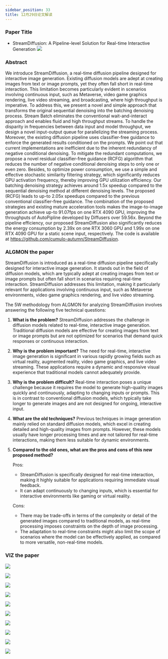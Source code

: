```yaml
---
sidebar_position: 33
title: 12月29日论文解读
---
```


### Paper Title
* StreamDiffusion: A Pipeline-level Solution for Real-time Interactive Generation
![](./20231229/fig.1.png)

### Abstract
We introduce StreamDiffusion, a real-time diffusion pipeline designed for interactive image generation. Existing diffusion models are adept at creating images from text or image prompts, yet they often fall short in real-time interaction. This limitation becomes particularly evident in scenarios involving continuous input, such as Metaverse, video game graphics rendering, live video streaming, and broadcasting, where high throughput is imperative. To address this, we present a novel and simple approach that transforms the original sequential denoising into the batching denoising process. Stream Batch eliminates the conventional wait-and-interact approach and enables fluid and high throughput streams. To handle the disparity in frequencies between data input and model throughput, we design a novel input-output queue for parallelizing the streaming process. Moreover, the existing diffusion pipeline uses classifier-free guidance to enforce the generated results conditioned on the prompts. We point out that current implementations are inefficient due to the inherent redundancy of negative conditional denoising. To mitigate the redundant computations, we propose a novel residual classifier-free guidance (RCFG) algorithm that reduces the number of negative conditional denoising steps to only one or even zero. Besides, to optimize power consumption, we use a simple and effective stochastic similarity filtering strategy, which significantly reduces GPU activation frequency, thereby improving GPU utilization efficiency. Our batching denoising strategy achieves around 1.5x speedup compared to the sequential denoising method at different denoising levels. The proposed (RCFG) leads to up-to 2.05x speedups compared to the previous conventional classifier-free guidance. The combination of the proposed strategies and existing mature acceleration tools makes the image-to-image generation achieve up-to 91.07fps on one RTX 4090 GPU, improving the throughputs of AutoPipline developed by Diffusers over 59.56x. Beyond the pipeline efficiency, our proposed StreamDiffusion also significantly reduces the energy consumption by 2.39x on one RTX 3060 GPU and 1.99x on one RTX 4090 GPU for a static scene input, respectively. The code is available at https://github.com/cumulo-autumn/StreamDiffusion.

### ALGMON the paper
StreamDiffusion is introduced as a real-time diffusion pipeline specifically designed for interactive image generation. It stands out in the field of diffusion models, which are typically adept at creating images from text or image prompts but often fall short in scenarios requiring real-time interaction. StreamDiffusion addresses this limitation, making it particularly relevant for applications involving continuous input, such as Metaverse environments, video game graphics rendering, and live video streaming.

The 5W methodology from ALGMON for analyzing StreamDiffusion involves answering the following five technical questions:

1. **What is the problem?**
   StreamDiffusion addresses the challenge in diffusion models related to real-time, interactive image generation. Traditional diffusion models are effective for creating images from text or image prompts but are not optimized for scenarios that demand quick responses or continuous interaction.

2. **Why is the problem important?**
   The need for real-time, interactive image generation is significant in various rapidly growing fields such as virtual reality, augmented reality, video game graphics, and live video streaming. These applications require a dynamic and responsive visual experience that traditional models cannot adequately provide.

3. **Why is the problem difficult?**
   Real-time interaction poses a unique challenge because it requires the model to generate high-quality images quickly and continuously, adapting to changing inputs or prompts. This is in contrast to conventional diffusion models, which typically take longer to generate images and are not designed for ongoing, interactive input.

4. **What are the old techniques?**
   Previous techniques in image generation mainly relied on standard diffusion models, which excel in creating detailed and high-quality images from prompts. However, these models usually have longer processing times and are not tailored for real-time interactions, making them less suitable for dynamic environments.

5. **Compared to the old ones, what are the pros and cons of this new proposed method?**

   Pros:
   - StreamDiffusion is specifically designed for real-time interaction, making it highly suitable for applications requiring immediate visual feedback.
   - It can adapt continuously to changing inputs, which is essential for interactive environments like gaming or virtual reality.

   Cons:
   - There may be trade-offs in terms of the complexity or detail of the generated images compared to traditional models, as real-time processing imposes constraints on the depth of image processing.
   - The adaptation to real-time constraints might also limit the scope of scenarios where the model can be effectively applied, as compared to more versatile, non-real-time models.

### VIZ the paper

![](./20231229/fig.2.png)

![](./20231229/fig.4.png)

![](./20231229/fig.5.png)

![](./20231229/fig.7.png)

![](./20231229/fig.8.png)

![](./20231229/fig.9.png)

![](./20231229/fig.10.png)

![](./20231229/table.1.png)

![](./20231229/table.2.png)

![](./20231229/table.3.png)